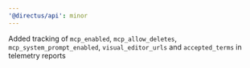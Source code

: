 ```yaml
---
'@directus/api': minor
---
```


Added tracking of `mcp_enabled`, `mcp_allow_deletes`, `mcp_system_prompt_enabled`, `visual_editor_urls` and `accepted_terms` in telemetry reports
